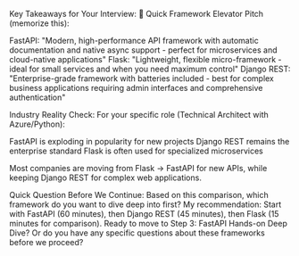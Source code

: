 Key Takeaways for Your Interview:
🎯 Quick Framework Elevator Pitch (memorize this):

FastAPI: "Modern, high-performance API framework with automatic documentation and native async support - perfect for microservices and cloud-native applications"
Flask: "Lightweight, flexible micro-framework - ideal for small services and when you need maximum control"
Django REST: "Enterprise-grade framework with batteries included - best for complex business applications requiring admin interfaces and comprehensive authentication"

Industry Reality Check:
For your specific role (Technical Architect with Azure/Python):

FastAPI is exploding in popularity for new projects
Django REST remains the enterprise standard
Flask is often used for specialized microservices

Most companies are moving from Flask → FastAPI for new APIs, while keeping Django REST for complex web applications.

Quick Question Before We Continue:
Based on this comparison, which framework do you want to dive deep into first?
My recommendation: Start with FastAPI (60 minutes), then Django REST (45 minutes), then Flask (15 minutes for comparison).
Ready to move to Step 3: FastAPI Hands-on Deep Dive?
Or do you have any specific questions about these frameworks before we proceed?
